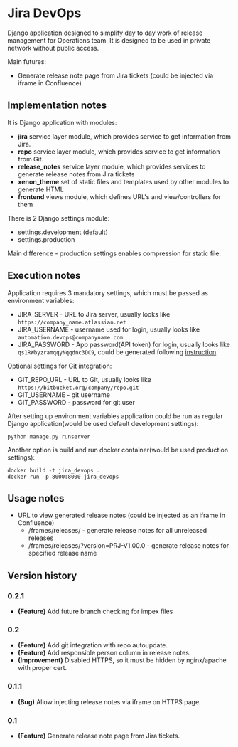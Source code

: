 # Jira DevOps
Django application designed to simplify day to day work of release management for Operations team. It is designed to be used in private network without public access.

Main futures:
+ Generate release note page from Jira tickets (could be injected via iframe in Confluence)

## Implementation notes
It is Django application with modules:
+ **jira** service layer module, which provides service to get information from Jira.
+ **repo** service layer module, which provides service to get information from Git.
+ **release_notes** service layer module, which provides services to generate release notes from Jira tickets
+ **xenon_theme** set of static files and templates used by other modules to generate HTML
+ **frontend** views module, which defines URL's and view/controllers for them

There is 2 Django settings module:

+ settings.development (default)
+ settings.production

Main difference - production settings enables compression for static file.

## Execution notes

Application requires 3 mandatory settings, which must be passed as environment variables:

+ JIRA_SERVER - URL to Jira server, usually looks like `https://company_name.atlassian.net`
+ JIRA_USERNAME - username used for login, usually looks like `automation.devops@companyname.com`
+ JIRA_PASSWORD - App password(API token) for login, usually looks like `qs1RWbyzramqqyNqqdnc3DC9`, could be generated
  following [instruction](https://support.atlassian.com/bitbucket-cloud/docs/app-passwords/)

Optional settings for Git integration:

+ GIT_REPO_URL - URL to Git, usually looks like `https://bitbucket.org/company/repo.git`
+ GIT_USERNAME - git username
+ GIT_PASSWORD - password for git user

After setting up environment variables application could be run as regular Django application(would be used default
development settings):

```shell
python manage.py runserver
```

Another option is build and run docker container(would be used production settings):

```shell
docker build -t jira_devops .
docker run -p 8000:8000 jira_devops
```

## Usage notes

+ URL to view generated release notes (could be injected as an iframe in Confluence)
  + /frames/releases/ - generate release notes for all unreleased releases
  + /frames/releases/?version=PRJ-V1.00.0 - generate release notes for specified release name

## Version history

### 0.2.1

+ **(Feature)** Add future branch checking for impex files

### 0.2

+ **(Feature)** Add git integration with repo autoupdate.
+ **(Feature)** Add responsible person column in release notes.
+ **(Improvement)** Disabled HTTPS, so it must be hidden by nginx/apache with proper cert.

### 0.1.1

+ **(Bug)** Allow injecting release notes via iframe on HTTPS page.

### 0.1

+ **(Feature)** Generate release note page from Jira tickets.
